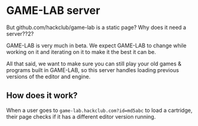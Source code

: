 # GAME-LAB server

But github.com/hackclub/game-lab is a static page? Why does it need a server??2?

GAME-LAB is very much in beta.  We expect GAME-LAB to change while working on it and iterating on it to make it the best it can be.

All that said, we want to make sure you can still play your old games & programs built in GAME-LAB, so this server handles loading previous versions of the editor and engine.

## How does it work?

When a user goes to `game-lab.hackclub.com?id=md5abc` to load a cartridge, their page checks if it has a different editor version running.


